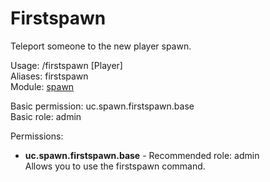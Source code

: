 Firstspawn
====
Teleport someone to the new player spawn.

Usage: /firstspawn \[Player\]<br>
Aliases: firstspawn<br>
Module: [spawn](../modules/spawn.md)<br>

Basic permission: uc.spawn.firstspawn.base<br>
Basic role: admin<br>

Permissions: <br>
* **uc.spawn.firstspawn.base** - Recommended role: admin<br>Allows you to use the firstspawn command.
